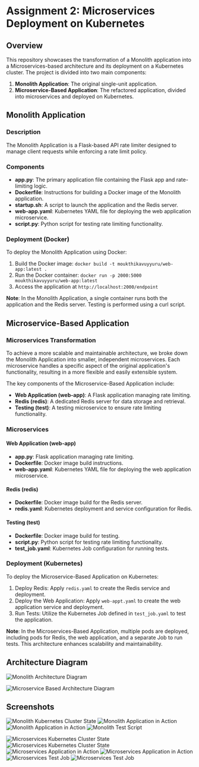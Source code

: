 # Assignment 2: Microservices Deployment on Kubernetes

## Overview

This repository showcases the transformation of a Monolith application into a Microservices-based architecture and its deployment on a Kubernetes cluster. The project is divided into two main components:

1. **Monolith Application**: The original single-unit application.
2. **Microservice-Based Application**: The refactored application, divided into microservices and deployed on Kubernetes.

## Monolith Application

### Description

The Monolith Application is a Flask-based API rate limiter designed to manage client requests while enforcing a rate limit policy.

### Components

- **app.py**: The primary application file containing the Flask app and rate-limiting logic.
- **Dockerfile**: Instructions for building a Docker image of the Monolith application.
- **startup.sh**: A script to launch the application and the Redis server.
- **web-app.yaml**: Kubernetes YAML file for deploying the web application microservice.
- **script.py**: Python script for testing rate limiting functionality.

### Deployment (Docker)

To deploy the Monolith Application using Docker:

1. Build the Docker image: `docker build -t moukthikavuyyuru/web-app:latest .`
2. Run the Docker container: `docker run -p 2000:5000 moukthikavuyyuru/web-app:latest`
3. Access the application at `http://localhost:2000/endpoint`

**Note**: In the Monolith Application, a single container runs both the application and the Redis server. Testing is performed using a curl script.

## Microservice-Based Application

### Microservices Transformation

To achieve a more scalable and maintainable architecture, we broke down the Monolith Application into smaller, independent microservices. Each microservice handles a specific aspect of the original application's functionality, resulting in a more flexible and easily extensible system.

The key components of the Microservice-Based Application include:

- **Web Application (web-app)**: A Flask application managing rate limiting.
- **Redis (redis)**: A dedicated Redis server for data storage and retrieval.
- **Testing (test)**: A testing microservice to ensure rate limiting functionality.

### Microservices

#### Web Application (web-app)

- **app.py**: Flask application managing rate limiting.
- **Dockerfile**: Docker image build instructions.
- **web-app.yaml**: Kubernetes YAML file for deploying the web application microservice.

#### Redis (redis)

- **Dockerfile**: Docker image build for the Redis server.
- **redis.yaml**: Kubernetes deployment and service configuration for Redis.

#### Testing (test)

- **Dockerfile**: Docker image build for testing.
- **script.py**: Python script for testing rate limiting functionality.
- **test_job.yaml**: Kubernetes Job configuration for running tests.

### Deployment (Kubernetes)

To deploy the Microservice-Based Application on Kubernetes:

1. Deploy Redis: Apply `redis.yaml` to create the Redis service and deployment.
2. Deploy the Web Application: Apply `web-appt.yaml` to create the web application service and deployment.
3. Run Tests: Utilize the Kubernetes Job defined in `test_job.yaml` to test the application.

**Note**: In the Microservices-Based Application, multiple pods are deployed, including pods for Redis, the web application, and a separate Job to run tests. This architecture enhances scalability and maintainability.

## Architecture Diagram

![Monolith Architecture Diagram](https://drive.google.com/file/d/1rIPCimxTgglTclWaogup6nfkfzSW6xzT/view?usp=sharing)

![Microservice Based Architecture Diagram](https://drive.google.com/file/d/1rIPCimxTgglTclWaogup6nfkfzSW6xzT/view?usp=drive_link)

## Screenshots

![Monolith Kubernetes Cluster State](https://drive.google.com/file/d/1eOZFX36AxJUecpjFWdSWsGrwXPGQMTrp/view?usp=sharing)
![Monolith Application in Action](https://drive.google.com/file/d/1CRHKfHmYa7bq_yAmw8OjtslKtp-WFcLw/view?usp=sharing)
![Monolith Application in Action](https://drive.google.com/file/d/1KhUoEawWNftGAUkk76b0401c0BIMi3s-/view?usp=sharing)
![Monolith Test Script](https://drive.google.com/file/d/1O1Y69-j-X5G8RE3_6pH8wSe6-N672XRl/view?usp=sharing)


![Microservices Kubernetes Cluster State](https://drive.google.com/file/d/1rR0GBh2gQF6ypXg8Rry3BC7nd6QgETAn/view?usp=sharing)
![Microservices Kubernetes Cluster State](https://drive.google.com/file/d/1lOCtotHOq1lJeP6HV0PWGItt-UVkNEPI/view?usp=sharing)
![Microservices Application in Action](https://drive.google.com/file/d/1rS_2TEqjkfNLbcuVytBvmSOCSITW5UOs/view?usp=sharing)
![Microservices Application in Action](https://drive.google.com/file/d/1lOCtotHOq1lJeP6HV0PWGItt-UVkNEPI/view?usp=sharing)
![Microservices Test Job](https://drive.google.com/file/d/1cSkj-1wRCsx2lqpSvP0Raioa-YK157eS/view?usp=sharing)
![Microservices Test Job](https://drive.google.com/file/d/1nMIln_NsWHVrfUPg4paQYPE1MweNGl7V/view?usp=sharing)



